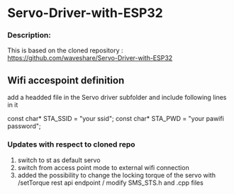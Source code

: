 # Servo-Driver-with-ESP32

### Description:

This is based on the cloned repository : https://github.com/waveshare/Servo-Driver-with-ESP32 

## Wifi accespoint definition
add a headded file in the Servo driver subfolder and include following lines in it 

const char* STA_SSID = "your ssid";
const char* STA_PWD  = "your pawifi password";

### Updates with respect to cloned repo
 1) switch to st as default servo
 2) switch from access point mode to external wifi connection
 3) added the possibility to change the locking torque of the servo with /setTorque rest api endpoint / modify SMS_STS.h and .cpp files